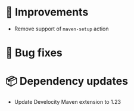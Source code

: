 # 🚀 Improvements
- Remove support of `maven-setup` action

# 🐛 Bug fixes

# 📦 Dependency updates
- Update Develocity Maven extension to 1.23
